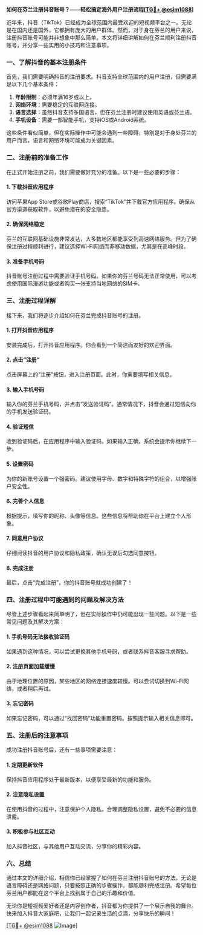 **如何在芬兰注册抖音账号？——轻松搞定海外用户注册流程[[TG💪+ @esim1088](https://t.me/s/esim1088)]**

近年来，抖音（TikTok）已经成为全球范围内最受欢迎的短视频平台之一。无论是在国内还是国外，它都拥有庞大的用户群体。然而，对于身在芬兰的用户来说，注册抖音账号可能并非想象中那么简单。本文将详细讲解如何在芬兰顺利注册抖音账号，并分享一些实用的小技巧和注意事项。

### 一、了解抖音的基本注册条件

首先，我们需要明确抖音的注册要求。抖音支持全球范围内的用户注册，但需要满足以下几个基本条件：

1. **年龄限制**：必须年满16岁或以上。
2. **网络环境**：需要稳定的互联网连接。
3. **语言选择**：虽然抖音支持多国语言，但在芬兰注册时建议使用英语或芬兰语。
4. **手机设备**：需要一部智能手机，支持iOS或Android系统。

这些条件看似简单，但在实际操作中可能会遇到一些障碍，特别是对于身处芬兰的用户而言，语言和网络环境可能成为关键因素。

### 二、注册前的准备工作

在正式开始注册之前，我们需要做好充分的准备。以下是一些必要的步骤：

#### 1. 下载抖音应用程序

访问苹果App Store或谷歌Play商店，搜索“TikTok”并下载官方应用程序。确保从官方渠道获取软件，以避免潜在的安全隐患。

#### 2. 确保网络稳定

芬兰的互联网基础设施非常发达，大多数地区都能享受到高速网络服务。但为了确保注册过程顺利进行，建议选择Wi-Fi网络而非移动数据，尤其是在高峰时段。

#### 3. 准备手机号码

抖音账号注册过程中需要验证手机号码。如果你的芬兰号码无法正常使用，可以考虑使用国际漫游功能或者购买一张支持当地网络的SIM卡。

### 三、注册过程详解

接下来，我们将逐步介绍如何在芬兰完成抖音账号的注册。

#### 1. 打开抖音应用程序

安装完成后，打开抖音应用程序。你会看到一个简洁而友好的欢迎界面。

#### 2. 点击“注册”

点击屏幕上的“注册”按钮，进入注册页面。此时，你需要填写相关信息。

#### 3. 输入手机号码

输入你的芬兰手机号码，并点击“发送验证码”。通常情况下，抖音会通过短信向你的手机发送验证码。

#### 4. 验证短信

收到验证码后，在应用程序中输入验证码。如果输入正确，系统会提示你继续下一步。

#### 5. 设置密码

为你的新账号设置一个强密码。建议使用字母、数字和特殊字符的组合，以增强账户安全性。

#### 6. 完善个人信息

根据提示，填写你的昵称、头像等信息。这些信息将帮助你在平台上建立个人形象。

#### 7. 同意用户协议

仔细阅读抖音的用户协议和隐私政策，确认无误后勾选同意按钮。

#### 8. 完成注册

最后，点击“完成注册”，你的抖音账号就成功创建了！

### 四、注册过程中可能遇到的问题及解决方法

尽管上述步骤看起来简单明了，但在实际操作中仍可能出现一些问题。以下是一些常见问题及其解决方案：

#### 1. 手机号码无法接收验证码

如果遇到这种情况，可以尝试更换其他手机号码，或者联系抖音客服寻求帮助。

#### 2. 注册页面加载缓慢

由于地理位置的原因，某些地区的网络连接速度较慢。可以尝试切换到Wi-Fi网络，或者稍后再试。

#### 3. 忘记密码

如果忘记密码，可以通过“找回密码”功能重置密码。按照提示输入相关信息即可。

### 五、注册后的注意事项

成功注册抖音账号后，还有一些事项需要注意：

#### 1. 定期更新软件

保持抖音应用程序处于最新版本，以便享受最新的功能和服务。

#### 2. 注意隐私设置

在使用抖音的过程中，注意保护个人隐私。合理调整隐私设置，避免不必要的信息泄露。

#### 3. 积极参与社区互动

加入抖音社区，与其他用户互动交流，分享你的精彩内容。

### 六、总结

通过本文的详细介绍，相信你已经掌握了如何在芬兰注册抖音账号的方法。无论是语言障碍还是网络问题，只要按照正确的步骤操作，都能顺利完成注册。希望每位芬兰用户都能在这个平台上找到属于自己的乐趣和价值。

无论你是短视频爱好者还是内容创作者，抖音都为你提供了一个展示自我的舞台。快来加入抖音大家庭吧，让我们一起记录生活的点滴，分享快乐的瞬间！

[[TG💪+ @esim1088](https://t.me/s/esim1088) ![Image](https://i.postimg.cc/4NQfJmqS/Snipaste-2025-05-13-00-14-12.png)]